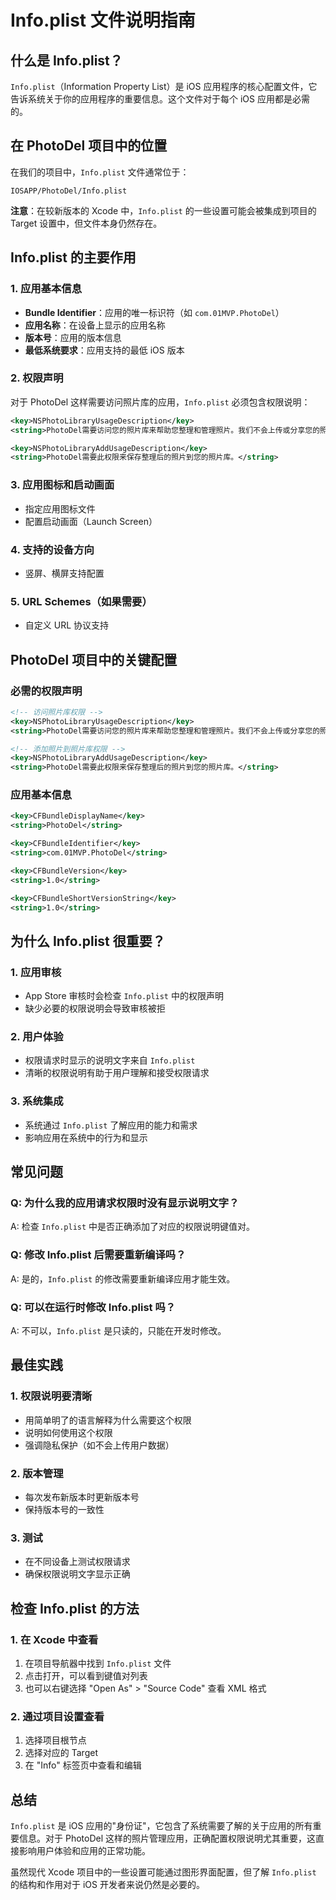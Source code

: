 # Info.plist 文件说明指南

## 什么是 Info.plist？

`Info.plist`（Information Property List）是 iOS 应用程序的核心配置文件，它告诉系统关于你的应用程序的重要信息。这个文件对于每个 iOS 应用都是必需的。

## 在 PhotoDel 项目中的位置

在我们的项目中，`Info.plist` 文件通常位于：
```
IOSAPP/PhotoDel/Info.plist
```

**注意**：在较新版本的 Xcode 中，`Info.plist` 的一些设置可能会被集成到项目的 Target 设置中，但文件本身仍然存在。

## Info.plist 的主要作用

### 1. 应用基本信息
- **Bundle Identifier**：应用的唯一标识符（如 `com.01MVP.PhotoDel`）
- **应用名称**：在设备上显示的应用名称
- **版本号**：应用的版本信息
- **最低系统要求**：应用支持的最低 iOS 版本

### 2. 权限声明
对于 PhotoDel 这样需要访问照片库的应用，`Info.plist` 必须包含权限说明：

```xml
<key>NSPhotoLibraryUsageDescription</key>
<string>PhotoDel需要访问您的照片库来帮助您整理和管理照片。我们不会上传或分享您的照片。</string>

<key>NSPhotoLibraryAddUsageDescription</key>
<string>PhotoDel需要此权限来保存整理后的照片到您的照片库。</string>
```

### 3. 应用图标和启动画面
- 指定应用图标文件
- 配置启动画面（Launch Screen）

### 4. 支持的设备方向
- 竖屏、横屏支持配置

### 5. URL Schemes（如果需要）
- 自定义 URL 协议支持

## PhotoDel 项目中的关键配置

### 必需的权限声明
```xml
<!-- 访问照片库权限 -->
<key>NSPhotoLibraryUsageDescription</key>
<string>PhotoDel需要访问您的照片库来帮助您整理和管理照片。我们不会上传或分享您的照片。</string>

<!-- 添加照片到照片库权限 -->
<key>NSPhotoLibraryAddUsageDescription</key>
<string>PhotoDel需要此权限来保存整理后的照片到您的照片库。</string>
```

### 应用基本信息
```xml
<key>CFBundleDisplayName</key>
<string>PhotoDel</string>

<key>CFBundleIdentifier</key>
<string>com.01MVP.PhotoDel</string>

<key>CFBundleVersion</key>
<string>1.0</string>

<key>CFBundleShortVersionString</key>
<string>1.0</string>
```

## 为什么 Info.plist 很重要？

### 1. 应用审核
- App Store 审核时会检查 `Info.plist` 中的权限声明
- 缺少必要的权限说明会导致审核被拒

### 2. 用户体验
- 权限请求时显示的说明文字来自 `Info.plist`
- 清晰的权限说明有助于用户理解和接受权限请求

### 3. 系统集成
- 系统通过 `Info.plist` 了解应用的能力和需求
- 影响应用在系统中的行为和显示

## 常见问题

### Q: 为什么我的应用请求权限时没有显示说明文字？
A: 检查 `Info.plist` 中是否正确添加了对应的权限说明键值对。

### Q: 修改 Info.plist 后需要重新编译吗？
A: 是的，`Info.plist` 的修改需要重新编译应用才能生效。

### Q: 可以在运行时修改 Info.plist 吗？
A: 不可以，`Info.plist` 是只读的，只能在开发时修改。

## 最佳实践

### 1. 权限说明要清晰
- 用简单明了的语言解释为什么需要这个权限
- 说明如何使用这个权限
- 强调隐私保护（如不会上传用户数据）

### 2. 版本管理
- 每次发布新版本时更新版本号
- 保持版本号的一致性

### 3. 测试
- 在不同设备上测试权限请求
- 确保权限说明文字显示正确

## 检查 Info.plist 的方法

### 1. 在 Xcode 中查看
1. 在项目导航器中找到 `Info.plist` 文件
2. 点击打开，可以看到键值对列表
3. 也可以右键选择 "Open As" > "Source Code" 查看 XML 格式

### 2. 通过项目设置查看
1. 选择项目根节点
2. 选择对应的 Target
3. 在 "Info" 标签页中查看和编辑

## 总结

`Info.plist` 是 iOS 应用的"身份证"，它包含了系统需要了解的关于应用的所有重要信息。对于 PhotoDel 这样的照片管理应用，正确配置权限说明尤其重要，这直接影响用户体验和应用的正常功能。

虽然现代 Xcode 项目中的一些设置可能通过图形界面配置，但了解 `Info.plist` 的结构和作用对于 iOS 开发者来说仍然是必要的。